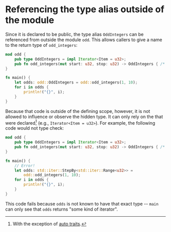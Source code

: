 # Referencing the type alias outside of the module

Since it is declared to be public, the type alias `OddIntegers` can be referenced from outside the module `odd`. This allows callers to give a name to the return type of `odd_integers`:

```rust
mod odd {
    pub type OddIntegers = impl Iterator<Item = u32>;
    pub fn odd_integers(mut start: u32, stop: u32) -> OddIntegers { /* as above */ }
}

fn main() {
    let odds: odd::OddIntegers = odd::odd_integers(1, 10);
    for i in odds {
        println!("{}", i);
    }
}
```

Because that code is outside of the defining scope, however, it is not allowed to influence or observe the hidden type. It can only rely on the that were declared[^auto] (e.g., `Iterator<Item = u32>`). For example, the following code would not type check:

[^auto]: With the exception of [auto traits](./auto_trait.md).

```rust
mod odd {
    pub type OddIntegers = impl Iterator<Item = u32>;
    pub fn odd_integers(mut start: u32, stop: u32) -> OddIntegers { /* as above */ }
}

fn main() {
    // Error!
    let odds: std::iter::StepBy<std::iter::Range<u32>> =
        odd::odd_integers(1, 10);
    for i in odds {
        println!("{}", i);
    }
}
```

This code fails because `odds` is not known to have that exact type -- `main` can only see that `odds` returns "some kind of iterator". 

